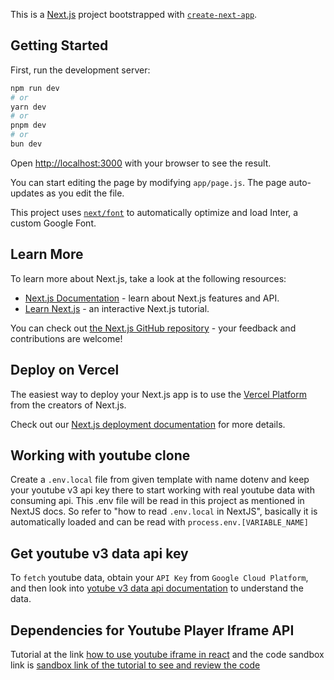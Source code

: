 This is a [Next.js](https://nextjs.org/) project bootstrapped with [`create-next-app`](https://github.com/vercel/next.js/tree/canary/packages/create-next-app).

## Getting Started

First, run the development server:

```bash
npm run dev
# or
yarn dev
# or
pnpm dev
# or
bun dev
```

Open [http://localhost:3000](http://localhost:3000) with your browser to see the result.

You can start editing the page by modifying `app/page.js`. The page auto-updates as you edit the file.

This project uses [`next/font`](https://nextjs.org/docs/basic-features/font-optimization) to automatically optimize and load Inter, a custom Google Font.

## Learn More

To learn more about Next.js, take a look at the following resources:

- [Next.js Documentation](https://nextjs.org/docs) - learn about Next.js features and API.
- [Learn Next.js](https://nextjs.org/learn) - an interactive Next.js tutorial.

You can check out [the Next.js GitHub repository](https://github.com/vercel/next.js/) - your feedback and contributions are welcome!

## Deploy on Vercel

The easiest way to deploy your Next.js app is to use the [Vercel Platform](https://vercel.com/new?utm_medium=default-template&filter=next.js&utm_source=create-next-app&utm_campaign=create-next-app-readme) from the creators of Next.js.

Check out our [Next.js deployment documentation](https://nextjs.org/docs/deployment) for more details.


## Working with youtube clone
Create a `.env.local` file from given template with name dotenv and keep your youtube v3 api key there to start working with real youtube data with consuming api. This .env file will be read in this project as mentioned in NextJS docs. So refer to "how to read `.env.local` in NextJS", basically it is automatically loaded and can be read with `process.env.[VARIABLE_NAME]`

## Get youtube v3 data api key
To `fetch` youtube data, obtain your `API Key` from `Google Cloud Platform`, and then look into 
[yotube v3 data api documentation](https://developers.google.com/youtube/v3/docs) to understand the data.

## Dependencies for Youtube Player Iframe API 
Tutorial at the link [how to use youtube iframe in react](https://www.freecodecamp.org/news/use-the-youtube-iframe-api-in-react/) and the code sandbox link is [sandbox link of the tutorial to see and review the code](https://codesandbox.io/p/sandbox/react-youtube-demo-f6l29?file=%2Fsrc%2FApp.js)